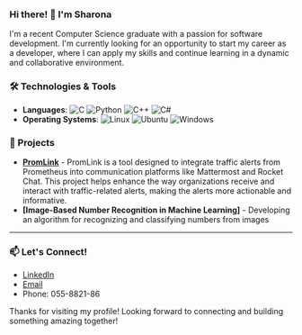 ### Hi there! 👋 I'm Sharona

I'm a recent Computer Science graduate with a passion for software development.
I'm currently looking for an opportunity to start my career as a developer, where I can apply my skills and continue learning in a dynamic and collaborative environment.

### 🛠️ Technologies & Tools
- **Languages**: ![C](https://img.shields.io/badge/-C-A8B9CC?logo=c&logoColor=ffffff) ![Python](https://img.shields.io/badge/-Python-3776AB?logo=python&logoColor=ffffff) ![C++](https://img.shields.io/badge/-C++-00599C?logo=c%2B%2B&logoColor=ffffff) ![C#](https://img.shields.io/badge/-C%23-239120?logo=c-sharp&logoColor=ffffff)
- **Operating Systems**: ![Linux](https://img.shields.io/badge/-Linux-FCC624?logo=linux&logoColor=000000) ![Ubuntu](https://img.shields.io/badge/-Ubuntu-E95420?logo=ubuntu&logoColor=ffffff) ![Windows](https://img.shields.io/badge/-Windows-0078D6?logo=windows&logoColor=ffffff)

### 🚀 Projects
- **[PromLink](https://github.com/sharonaSeleri/PromLink)** - PromLink is a tool designed to integrate traffic alerts from Prometheus into communication platforms like Mattermost and Rocket Chat. This project helps enhance the way organizations receive and interact with traffic-related alerts, making the alerts more actionable and informative.
- **[Image-Based Number Recognition in Machine Learning]** - Developing an algorithm for recognizing and classifying numbers from images


  
---

### 📫 Let's Connect!
- [LinkedIn](https://www.linkedin.com/in/sharona-seleri-47b19b218/) 
- [Email](sharona62638@gmail.com)
- Phone: 055-8821-86

Thanks for visiting my profile! Looking forward to connecting and building something amazing together!
